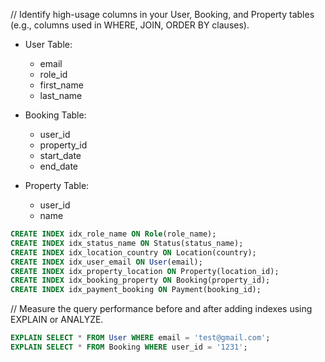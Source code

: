 // Identify high-usage columns in your User, Booking, and Property tables (e.g., columns used in WHERE, JOIN, ORDER BY clauses).

- User Table:
    - email
    - role_id
    - first_name
    - last_name

- Booking Table:
    - user_id
    - property_id
    - start_date
    - end_date

- Property Table:
    - user_id
    - name

```sql
CREATE INDEX idx_role_name ON Role(role_name);
CREATE INDEX idx_status_name ON Status(status_name);
CREATE INDEX idx_location_country ON Location(country);
CREATE INDEX idx_user_email ON User(email);
CREATE INDEX idx_property_location ON Property(location_id);
CREATE INDEX idx_booking_property ON Booking(property_id);
CREATE INDEX idx_payment_booking ON Payment(booking_id);
```

// Measure the query performance before and after adding indexes using EXPLAIN or ANALYZE.

```sql
EXPLAIN SELECT * FROM User WHERE email = 'test@gmail.com';
EXPLAIN SELECT * FROM Booking WHERE user_id = '1231';
```
